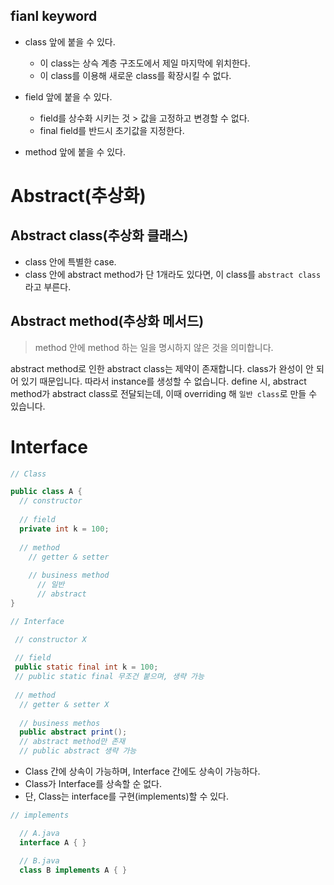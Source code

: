## fianl keyword
- class 앞에 붙을 수 있다.
  - 이 class는 상슥 계층 구조도에서 제일 마지막에 위치한다.
  - 이 class를 이용해 새로운 class를 확장시킬 수 없다.

- field 앞에 붙을 수 있다.
  - field를 상수화 시키는 것 > 값을 고정하고 변경할 수 없다.
  - final field를 반드시 초기값을 지정한다.

- method 앞에 붙을 수 있다.

# Abstract(추상화)

## Abstract class(추상화 클래스)
- class 안에 특별한 case.
- class 안에 abstract method가 단 1개라도 있다면, 이 class를 <code>abstract class</code>라고 부른다.

## Abstract method(추상화 메서드)
> method 안에 method 하는 일을 명시하지 않은 것을 의미합니다.

abstract method로 인한 abstract class는 제약이 존재합니다. class가 완성이 안 되어 있기 때문입니다. 따라서 instance를 생성할 수 없습니다. define 시, abstract method가 abstract class로 전달되는데, 이때 overriding 해 <code>일반 class</code>로 만들 수 있습니다.

# Interface

```java
// Class

public class A {
  // constructor
  
  // field
  private int k = 100;
  
  // method
    // getter & setter
    
    // business method
      // 일반
      // abstract
}
```

```java
// Interface

 // constructor X
 
 // field
 public static final int k = 100;
 // public static final 무조건 붙으며, 생략 가능
 
 // method
  // getter & setter X
  
  // business methos
  public abstract print();
  // abstract method만 존재
  // public abstract 생략 가능
```

- Class 간에 상속이 가능하며, Interface 간에도 상속이 가능하다.
- Class가 Interface를 상속할 순 없다.
- 단, Class는 interface를 구현(implements)할 수 있다.

```java
// implements

  // A.java
  interface A { }

  // B.java
  class B implements A { }
```
    
